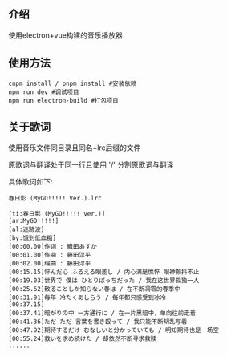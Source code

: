 ## 介绍
使用electron+vue构建的音乐播放器
## 使用方法
```
cnpm install / pnpm install #安装依赖
npm run dev #调试项目
npm run electron-build #打包项目
```
## 关于歌词
使用音乐文件同目录且同名+lrc后缀的文件

原歌词与翻译处于同一行且使用 '/' 分割原歌词与翻译

具体歌词如下:
```
春日影 (MyGO!!!!! Ver.).lrc

[ti:春日影 (MyGO!!!!! ver.)]
[ar:MyGO!!!!!]
[al:迷跡波]
[by:饿到低血糖]
[00:00.00]作词 : 織田あすか
[00:01.00]作曲 : 藤田淳平
[00:02.00]编曲 : 藤田淳平
[00:15.15]悴んだ心 ふるえる眼差し / 内心满是憔悴 眼神颤抖不止
[00:19.03]世界で 僕は ひとりぼっちだった / 我在这世界孤独一人
[00:25.62]散ることしか知らない春は / 在不断凋零的春季中
[00:31.91]毎年 冷たくあしらう / 每年都只感受到冰冷
[00:37.15]
[00:37.41]暗がりの中 一方通行に / 在一片黑暗中，单向往前走着
[00:41.36]ただ ただ 言葉を書き殴って / 我只能不断胡乱写着
[00:47.92]期待するだけ むなしいと分かっていても / 明知期待也是一场空
[00:55.24]救いを求め続けた / 却依然不断寻求救赎
......
```
